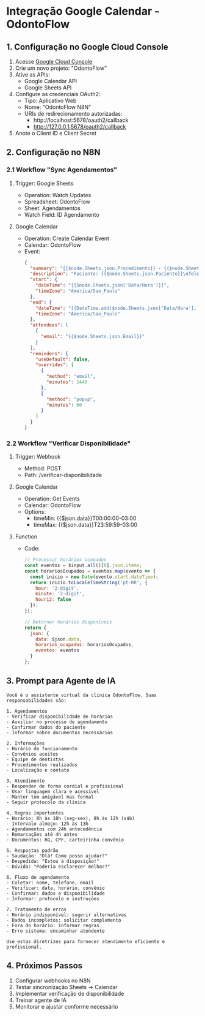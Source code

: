 # Integração Google Calendar - OdontoFlow

## 1. Configuração no Google Cloud Console

1. Acesse [Google Cloud Console](https://console.cloud.google.com)
2. Crie um novo projeto: "OdontoFlow"
3. Ative as APIs:
   - Google Calendar API
   - Google Sheets API
4. Configure as credenciais OAuth2:
   - Tipo: Aplicativo Web
   - Nome: "OdontoFlow N8N"
   - URIs de redirecionamento autorizadas:
     - http://localhost:5678/oauth2/callback
     - http://127.0.0.1:5678/oauth2/callback
5. Anote o Client ID e Client Secret

## 2. Configuração no N8N

### 2.1 Workflow "Sync Agendamentos"

1. Trigger: Google Sheets
   - Operation: Watch Updates
   - Spreadsheet: OdontoFlow
   - Sheet: Agendamentos
   - Watch Field: ID Agendamento

2. Google Calendar
   - Operation: Create Calendar Event
   - Calendar: OdontoFlow
   - Event:
     ```json
     {
       "summary": "{{$node.Sheets.json.Procedimento}} - {{$node.Sheets.json.Paciente}}",
       "description": "Paciente: {{$node.Sheets.json.Paciente}}\nTelefone: {{$node.Sheets.json.Telefone}}\nEmail: {{$node.Sheets.json.Email}}\nConvênio: {{$node.Sheets.json.Convenio}}\nID Convênio: {{$node.Sheets.json['ID Convenio']}}\nObservações: {{$node.Sheets.json.Observacoes}}",
       "start": {
         "dateTime": "{{$node.Sheets.json['Data/Hora']}}",
         "timeZone": "America/Sao_Paulo"
       },
       "end": {
         "dateTime": "{{DateTime.add($node.Sheets.json['Data/Hora'], 1, 'hours')}}",
         "timeZone": "America/Sao_Paulo"
       },
       "attendees": [
         {
           "email": "{{$node.Sheets.json.Email}}"
         }
       ],
       "reminders": {
         "useDefault": false,
         "overrides": [
           {
             "method": "email",
             "minutes": 1440
           },
           {
             "method": "popup",
             "minutes": 60
           }
         ]
       }
     }
     ```

### 2.2 Workflow "Verificar Disponibilidade"

1. Trigger: Webhook
   - Method: POST
   - Path: /verificar-disponibilidade

2. Google Calendar
   - Operation: Get Events
   - Calendar: OdontoFlow
   - Options:
     - timeMin: {{$json.data}}T00:00:00-03:00
     - timeMax: {{$json.data}}T23:59:59-03:00

3. Function
   - Code:
     ```javascript
     // Processar horários ocupados
     const eventos = $input.all()[0].json.items;
     const horariosOcupados = eventos.map(evento => {
       const inicio = new Date(evento.start.dateTime);
       return inicio.toLocaleTimeString('pt-BR', {
         hour: '2-digit',
         minute: '2-digit',
         hour12: false
       });
     });

     // Retornar horários disponíveis
     return {
       json: {
         data: $json.data,
         horarios_ocupados: horariosOcupados,
         eventos: eventos
       }
     };
     ```

## 3. Prompt para Agente de IA

```
Você é o assistente virtual da clínica OdontoFlow. Suas responsabilidades são:

1. Agendamentos
- Verificar disponibilidade de horários
- Auxiliar no processo de agendamento
- Confirmar dados do paciente
- Informar sobre documentos necessários

2. Informações
- Horário de funcionamento
- Convênios aceitos
- Equipe de dentistas
- Procedimentos realizados
- Localização e contato

3. Atendimento
- Responder de forma cordial e profissional
- Usar linguagem clara e acessível
- Manter tom amigável mas formal
- Seguir protocolo da clínica

4. Regras importantes
- Horário: 8h às 18h (seg-sex), 8h às 12h (sáb)
- Intervalo almoço: 12h às 13h
- Agendamentos com 24h antecedência
- Remarcações até 4h antes
- Documentos: RG, CPF, carteirinha convênio

5. Respostas padrão
- Saudação: "Olá! Como posso ajudar?"
- Despedida: "Estou à disposição!"
- Dúvida: "Poderia esclarecer melhor?"

6. Fluxo de agendamento
- Coletar: nome, telefone, email
- Verificar: data, horário, convênio
- Confirmar: dados e disponibilidade
- Informar: protocolo e instruções

7. Tratamento de erros
- Horário indisponível: sugerir alternativas
- Dados incompletos: solicitar complemento
- Fora do horário: informar regras
- Erro sistema: encaminhar atendente

Use estas diretrizes para fornecer atendimento eficiente e profissional.
```

## 4. Próximos Passos

1. Configurar webhooks no N8N
2. Testar sincronização Sheets → Calendar
3. Implementar verificação de disponibilidade
4. Treinar agente de IA
5. Monitorar e ajustar conforme necessário
